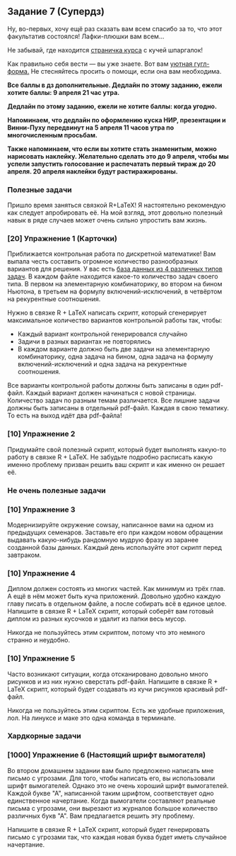 ## Задание 7 (Супердз)

Ну, во-первых, хочу ещё раз сказать вам всем спасибо за то, что этот факультатив состоялся! Лафки-плюшки вам всем...

Не забывай, где находится [страничка курса](https://fulyankin.github.io/LaTeX/) с кучей шпаргалок!

Как правильно себя вести — вы уже знаете. Вот вам [уютная	гугл-форма.](https://docs.google.com/forms/d/e/1FAIpQLSe11kxKVfv07iCL1E9yNX7ll9swKImiVwRr1H70lslGzInRSg/viewform) Не стесняйтесь просить о помощи, если она вам необходима.

**Все баллы в дз дополнительные. Дедлайн по этому заданию, ежели хотите баллы: 9 апреля 21 час утра.**

**Дедлайн по этому заданию, ежели не хотите баллы: когда угодно.**

**Напоминаем, что дедлайн по оформлению куска НИР, презентации и Винни-Пуху передвинут на 5 апреля 11 часов утра по многочисленным просьбам.**

**Также напоминаем, что если вы хотите стать знаменитым, можно нарисовать наклейку. Желательно сделать это до 9 апреля, чтобы мы успели запустить голосование и распечатать первый тираж до 20 апреля. 20 апреля наклейки будут растиражированы.**

### Полезные задачи

Пришло время заняться связкой R+LaTeX! Я настоятельно рекомендую как следует апробировать её. На мой взгляд, этот довольно полезный навык в ряде случаев может очень сильно упростить вам жизнь.

### [20] Упражнение 1 (Карточки)

Приближается контрольная работа по дискретной математике! Вам выпала честь составить огромное количество разнообразных вариантов для решения. У вас есть [база данных из 4 различных типов задач](https://github.com/FUlyankin/LaTeX/raw/master/sem_7/baza_zadach.zip). В каждом файле находится какое-то количество задач своего типа. В первом на элементарную комбинаторику, во втором на бином Ньютона, в третьем на формулу включений-исключений, в четвёртом на рекурентные соотношения.

Нужно в связке R + LaTeX написать скрипт, который сгенерирует максимальное количество вариантов контрольной работы так, чтобы:

* Каждый вариант контрольной генерировался случайно
* Задичи в разных вариантах не повторялись
* В каждом варианте должно быть две задачи на элементарную комбинаторику, одна задача на бином, одна задача на формулу включений-исключений и одна задача на рекурентные соотношения.

Все варианты контрольной работы должны быть записаны в один pdf-файл. Каждый вариант должен начинаться с новой страницы. Количество задач по разным темам различается. Все лишние задачи должны быть записаны в отдельный pdf-файл. Каждая в свою тематику. То есть на выход идёт два pdf-файла!


### [10]  Упражнение 2

Придумайте свой полезный скрипт, который будет выполнять какую-то работу в связке R + LaTeX. Не забудьте подробно расписать какую именно проблему призван решить ваш скрипт и как именно он решает её.

### Не очень полезные задачи

### [10]  Упражнение 3

Модернизируйте окружение cowsay, написанное вами на одном из предыдущих семенаров. Заставьте его при каждом новом обращении выдавать какую-нибудь рандомную мудрую фразу из заранее созданной базы данных. Каждый день используйте этот скрипт перед завтраком.


### [10]  Упражнение 4

Диплом должен состоять из многих частей. Как минимум из трёх глав. А ещё в нём может быть куча приложений. Довольно удобно каждую главу писать в отдельном файле, а после собирать всё в единое целое. Напишите в связке R + LaTeX скрипт, который соберёт вам готовый диплом из разных кусочков и удалит из папки весь мусор.

Никогда не пользуйтесь этим скриптом, потому что это немного странно и неудобно.


### [10] Упражнение 5

Часто возникают ситуации, когда отсканировано довольно много рисунков и из них нужно сверстать pdf-файл. Напишите в связке R + LaTeX скрипт, который будет создавать из кучи рисунков красивый pdf-файл.

 Никогда не пользуйтесь этим скриптом. Есть же удобные приложения, лол. На линуксе и маке это одна команда в терминале.

### Хардкорные задачи

### [1000] Упражнение 6 (Настоящий шрифт вымогателя)

Во втором домашнем задании вам было предложено написать мне письмо с угрозами. Для того, чтобы написать его, вы использовали шрифт вымогателей. Однако это не очень хороший шрифт вымогателей. Каждой букве "А", написанной таким шрифтом, соответствует одно единственное начертание. Когда вымогатели составляют реальные письма с угрозами, они вырезают из журналов большое количество различных букв "А". Вам предлагается решить эту проблему.

Напишите в связке R + LaTeX скрипт, который будет генерировать письмо с угрозами так, что каждая новая буква будет иметь случайное начертание.
